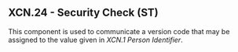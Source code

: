 ## XCN.24 - Security Check (ST)

This component is used to communicate a version code that may be assigned to the value given in _XCN.1 Person Identifier_.
